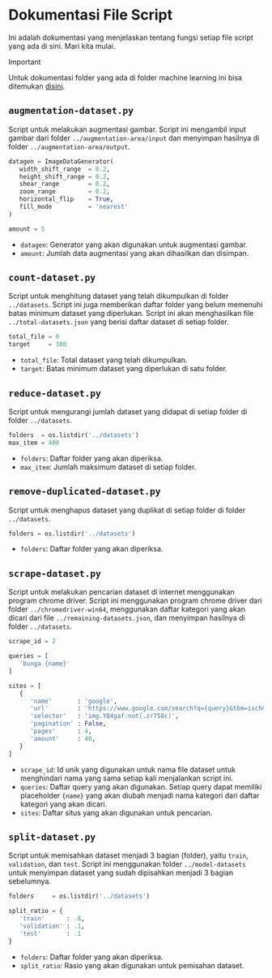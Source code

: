 # Dokumentasi File Script

Ini adalah dokumentasi yang menjelaskan tentang fungsi setiap file script yang ada di sini. Mari kita mulai.

> [!IMPORTANT]
> Untuk dokumentasi folder yang ada di folder machine learning ini bisa ditemukan [disini](../README.md).

## `augmentation-dataset.py`

Script untuk melakukan augmentasi gambar. Script ini mengambil input gambar dari folder `../augmentation-area/input` dan menyimpan hasilnya di folder `../augmentation-area/output`.

```python
datagen = ImageDataGenerator(
   width_shift_range  = 0.2,
   height_shift_range = 0.2,
   shear_range        = 0.2,
   zoom_range         = 0.2,
   horizontal_flip    = True,
   fill_mode          = 'nearest'
)

amount = 5
```

- `datagen`: Generator yang akan digunakan untuk augmentasi gambar.
- `amount`: Jumlah data augmentasi yang akan dihasilkan dan disimpan.

## `count-dataset.py`

Script untuk menghitung dataset yang telah dikumpulkan di folder `../datasets`. Script ini juga memberikan daftar folder yang belum memenuhi batas minimum dataset yang diperlukan. Script ini akan menghasilkan file `../total-datasets.json` yang berisi daftar dataset di setiap folder.

```python
total_file = 0
target     = 300
```

- `total_file`: Total dataset yang telah dikumpulkan.
- `target`: Batas minimum dataset yang diperlukan di satu folder.

## `reduce-dataset.py`

Script untuk mengurangi jumlah dataset yang didapat di setiap folder di folder `../datasets`.

```python
folders  = os.listdir('../datasets')
max_item = 400
```

- `folders`: Daftar folder yang akan diperiksa.
- `max_item`: Jumlah maksimum dataset di setiap folder.

## `remove-duplicated-dataset.py`

Script untuk menghapus dataset yang duplikat di setiap folder di folder `../datasets`.

```python
folders = os.listdir('../datasets')
```

- `folders`: Daftar folder yang akan diperiksa.

## `scrape-dataset.py`

Script untuk melakukan pencarian dataset di internet menggunakan program chrome driver. Script ini menggunakan program chrome driver dari folder `../chromedriver-win64`, menggunakan daftar kategori yang akan dicari dari file `../remaining-datasets.json`, dan menyimpan hasilnya di folder `../datasets`.

```python
scrape_id = 2

queries = [
   'bunga {name}'
]

sites = [
   {
      'name'       : 'google',
      'url'        : 'https://www.google.com/search?q={query}&tbm=isch&as_filetype=jpg&tbs=sur:fmc&udm=2',
      'selector'   : 'img.YQ4gaf:not(.zr758c)',
      'pagination' : False,
      'pages'      : 4,
      'amount'     : 40,
   }
]
```

- `scrape_id`: Id unik yang digunakan untuk nama file dataset untuk menghindari nama yang sama setiap kali menjalankan script ini.
- `queries`: Daftar query yang akan digunakan. Setiap query dapat memiliki placeholder `{name}` yang akan diubah menjadi nama kategori dari daftar kategori yang akan dicari.
- `sites`: Daftar situs yang akan digunakan untuk pencarian.

## `split-dataset.py`

Script untuk memisahkan dataset menjadi 3 bagian (folder), yaitu `train`, `validation`, dan `test`. Script ini menggunakan folder `../model-datasets` untuk menyimpan dataset yang sudah dipisahkan menjadi 3 bagian sebelumnya.

```python
folders     = os.listdir('../datasets')

split_ratio = {
   'train'      : .8,
   'validation' : .1,
   'test'       : .1
}
```

- `folders`: Daftar folder yang akan diperiksa.
- `split_ratio`: Rasio yang akan digunakan untuk pemisahan dataset.